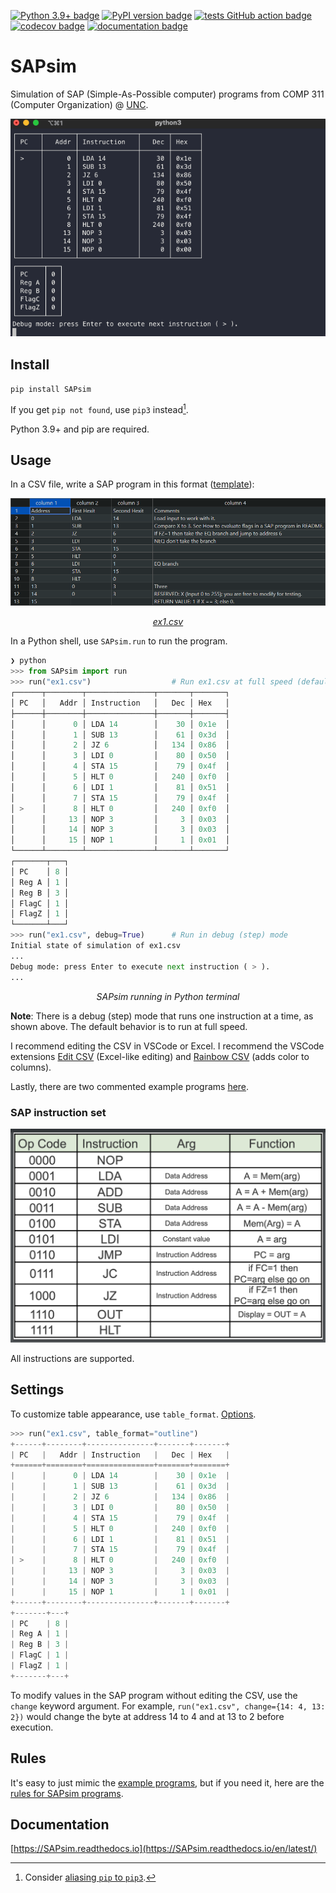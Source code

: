 [![Python 3.9+ badge](https://img.shields.io/badge/python-3.9+-blue.svg)](https://www.python.org/downloads/) [![PyPI version badge](https://badge.fury.io/py/SAPsim.svg)](https://pypi.org/project/SAPsim/) [![tests GitHub action badge](https://github.com/jesse-wei/SAPsim/actions/workflows/tests.yml/badge.svg)](https://github.com/jesse-wei/SAPsim/actions/workflows/tests.yml) [![codecov badge](https://codecov.io/github/jesse-wei/SAPsim/branch/main/graph/badge.svg?token=RS7QI9QVKU)](https://codecov.io/github/jesse-wei/SAPsim) [![documentation badge](https://readthedocs.org/projects/sapsim/badge/?version=latest)](https://SAPsim.readthedocs.io/en/latest/)

# SAPsim

Simulation of SAP (Simple-As-Possible computer) programs from COMP 311 (Computer Organization) @ [UNC](https://unc.edu).

<p align="center">
    <img src="https://raw.githubusercontent.com/jesse-wei/SAPsim/main/docs/_static/SAPsim_demo.gif" alt="SAPsim demo">
</p>

## Install

`pip install SAPsim`

If you get `pip not found`, use `pip3` instead[^alias].

[^alias]: Consider [aliasing `pip` to `pip3`](https://stackoverflow.com/a/44455078).

Python 3.9+ and pip are required.

## Usage

In a CSV file, write a SAP program in this format ([template](https://github.com/jesse-wei/SAPsim/blob/main/docs/_static/template.csv)):

<p align="center">
    <img src="https://raw.githubusercontent.com/jesse-wei/SAPsim/main/docs/_static/ex1.jpg" alt="Screenshot of ex1.csv in VSCode Edit CSV">
</p>
<p align="center">
    <em><a href="https://github.com/jesse-wei/SAPsim/blob/main/tests/public_prog/ex1.csv">ex1.csv</a></em>
</p>

In a Python shell, use `SAPsim.run` to run the program.

```py
❯ python
>>> from SAPsim import run
>>> run("ex1.csv")                  # Run ex1.csv at full speed (default)
┌──────┬────────┬───────────────┬───────┬───────┐
│ PC   │   Addr │ Instruction   │   Dec │ Hex   │
├──────┼────────┼───────────────┼───────┼───────┤
│      │      0 │ LDA 14        │    30 │ 0x1e  │
│      │      1 │ SUB 13        │    61 │ 0x3d  │
│      │      2 │ JZ 6          │   134 │ 0x86  │
│      │      3 │ LDI 0         │    80 │ 0x50  │
│      │      4 │ STA 15        │    79 │ 0x4f  │
│      │      5 │ HLT 0         │   240 │ 0xf0  │
│      │      6 │ LDI 1         │    81 │ 0x51  │
│      │      7 │ STA 15        │    79 │ 0x4f  │
│ >    │      8 │ HLT 0         │   240 │ 0xf0  │
│      │     13 │ NOP 3         │     3 │ 0x03  │
│      │     14 │ NOP 3         │     3 │ 0x03  │
│      │     15 │ NOP 1         │     1 │ 0x01  │
└──────┴────────┴───────────────┴───────┴───────┘
┌───────┬───┐
│ PC    │ 8 │
│ Reg A │ 1 │
│ Reg B │ 3 │
│ FlagC │ 1 │
│ FlagZ │ 1 │
└───────┴───┘
>>> run("ex1.csv", debug=True)      # Run in debug (step) mode
Initial state of simulation of ex1.csv
...
Debug mode: press Enter to execute next instruction ( > ).
...
```

<p align="center"><em>SAPsim running in Python terminal</em></p>

**Note**: There is a debug (step) mode that runs one instruction at a time, as shown above. The default behavior is to run at full speed.

I recommend editing the CSV in VSCode or Excel. I recommend the VSCode extensions [Edit CSV](https://marketplace.visualstudio.com/items?itemName=janisdd.vscode-edit-csv) (Excel-like editing) and [Rainbow CSV](https://marketplace.visualstudio.com/items?itemName=mechatroner.rainbow-csv) (adds color to columns).

Lastly, there are two commented example programs [here](https://github.com/jesse-wei/SAPsim/tree/main/tests/public_prog).

### SAP instruction set

<p align="center">
    <img src="https://raw.githubusercontent.com/jesse-wei/SAPsim/main/docs/_static/sap_instruction_set.jpg" alt="SAP instruction set">
</p>

All instructions are supported.

## Settings

To customize table appearance, use `table_format`. [Options](https://github.com/astanin/python-tabulate#table-format).

```py
>>> run("ex1.csv", table_format="outline")
+------+--------+---------------+-------+-------+
| PC   |   Addr | Instruction   |   Dec | Hex   |
+======+========+===============+=======+=======+
|      |      0 | LDA 14        |    30 | 0x1e  |
|      |      1 | SUB 13        |    61 | 0x3d  |
|      |      2 | JZ 6          |   134 | 0x86  |
|      |      3 | LDI 0         |    80 | 0x50  |
|      |      4 | STA 15        |    79 | 0x4f  |
|      |      5 | HLT 0         |   240 | 0xf0  |
|      |      6 | LDI 1         |    81 | 0x51  |
|      |      7 | STA 15        |    79 | 0x4f  |
| >    |      8 | HLT 0         |   240 | 0xf0  |
|      |     13 | NOP 3         |     3 | 0x03  |
|      |     14 | NOP 3         |     3 | 0x03  |
|      |     15 | NOP 1         |     1 | 0x01  |
+------+--------+---------------+-------+-------+
+-------+---+
| PC    | 8 |
| Reg A | 1 |
| Reg B | 3 |
| FlagC | 1 |
| FlagZ | 1 |
+-------+---+
```

To modify values in the SAP program without editing the CSV, use the `change` keyword argument. For example, `run("ex1.csv", change={14: 4, 13: 2})` would change the byte at address 14 to 4 and at 13 to 2 before execution.

## Rules

It's easy to just mimic the [example programs](https://github.com/jesse-wei/SAPsim/tree/main/tests/public_prog), but if you need it, here are the [rules for SAPsim programs](https://SAPsim.readthedocs.io/en/latest/rules.html).

## Documentation

[https://SAPsim.readthedocs.io](https://SAPsim.readthedocs.io/en/latest/)
